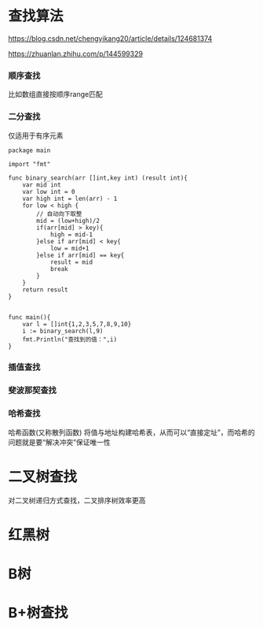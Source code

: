 # 查找算法

https://blog.csdn.net/chengyikang20/article/details/124681374

https://zhuanlan.zhihu.com/p/144599329

### 顺序查找

比如数组直接按顺序range匹配

### 二分查找

仅适用于有序元素

```
package main

import "fmt"

func binary_search(arr []int,key int) (result int){
	var mid int
	var low int = 0
	var high int = len(arr) - 1
	for low < high {
		// 自动向下取整
		mid = (low+high)/2
		if(arr[mid] > key){
			high = mid-1
		}else if arr[mid] < key{
			low = mid+1
		}else if arr[mid] == key{
			result = mid
			break
		}
	}
	return result
}


func main(){
	var l = []int{1,2,3,5,7,8,9,10}
	i := binary_search(l,9)
	fmt.Println("查找到的值：",i)
}
```

### 插值查找

### 斐波那契查找

### 哈希查找

哈希函数(又称散列函数) 将值与地址构建哈希表，从而可以“直接定址”，而哈希的问题就是要“解决冲突”保证唯一性

# 二叉树查找

对二叉树递归方式查找，二叉排序树效率更高

# 红黑树

# B树

# B+树查找
